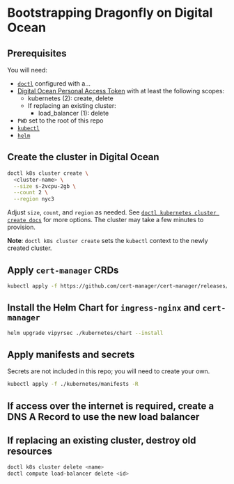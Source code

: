 # Bootstrapping Dragonfly on Digital Ocean

## Prerequisites

You will need:

* [`doctl`](https://docs.digitalocean.com/reference/doctl/how-to/install/) configured with a...
* [Digital Ocean Personal Access Token](https://docs.digitalocean.com/reference/api/create-personal-access-token/) with at least the following scopes:
  * kubernetes (2): create, delete
  * If replacing an existing cluster:
    * load\_balancer (1): delete
* `PWD` set to the root of this repo
* [`kubectl`](https://kubernetes.io/docs/tasks/tools/#kubectl)
* [`helm`](https://helm.sh/docs/intro/install/)

## Create the cluster in Digital Ocean
```bash
doctl k8s cluster create \
  <cluster-name> \
  --size s-2vcpu-2gb \
  --count 2 \
  --region nyc3
```

Adjust `size`, `count`, and `region` as needed. See [`doctl kubernetes cluster
create
docs`](https://docs.digitalocean.com/reference/doctl/reference/kubernetes/cluster/create/)
for more options. The cluster may take a few minutes to provision.

**Note**: `doctl k8s cluster create` sets the `kubectl` context to the newly
created cluster.

## Apply `cert-manager` CRDs

```bash
kubectl apply -f https://github.com/cert-manager/cert-manager/releases/download/v1.12.0/cert-manager.crds.yaml
```

## Install the Helm Chart for `ingress-nginx` and `cert-manager`

```bash
helm upgrade vipyrsec ./kubernetes/chart --install
```

## Apply manifests and secrets

Secrets are not included in this repo; you will need to create your own.

```bash
kubectl apply -f ./kubernetes/manifests -R
```

## If access over the internet is required, create a DNS A Record to use the new load balancer

## If replacing an existing cluster, destroy old resources

```bash
doctl k8s cluster delete <name>
doctl compute load-balancer delete <id>
```
